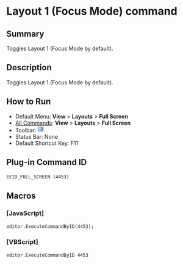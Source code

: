 # Layout 1 (Focus Mode) command

## Summary

Toggles Layout 1 (Focus Mode by default).

## Description

Toggles Layout 1 (Focus Mode by default).

## How to Run

- Default Menu: **View** \> **Layouts** \> **Full Screen**
- [All Commands](../tools/all_commands): **View** \> **Layouts** \> **Full Screen**
- Toolbar: ![](../../images/full_screen.png)
- Status Bar: None
- Default Shortcut Key: F11

## Plug-in Command ID

```
EEID_FULL_SCREEN (4453)
```

## Macros

### \[JavaScript\]

```
editor.ExecuteCommandByID(4453);
```

### \[VBScript\]

```
editor.ExecuteCommandByID 4453
```
